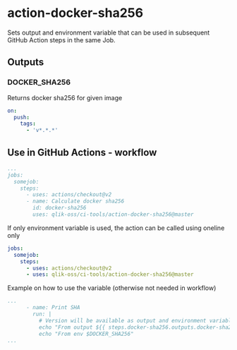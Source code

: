 # action-docker-sha256

Sets output and environment variable that can be used in subsequent GitHub Action steps in the same Job.

## Outputs

### DOCKER_SHA256

Returns docker sha256 for given image 

```yaml
on:
  push:
    tags:
      - 'v*.*.*'
```

## Use in GitHub Actions - workflow

```yaml
...
jobs:
  somejob:
    steps:
      - uses: actions/checkout@v2
      - name: Calculate docker sha256
        id: docker-sha256
        uses: qlik-oss/ci-tools/action-docker-sha256@master
```

If only environment variable is used, the action can be called using oneline only

```yaml
jobs:
  somejob:
    steps:
      - uses: actions/checkout@v2
      - uses: qlik-oss/ci-tools/action-docker-sha256@master
```

Example on how to use the variable (otherwise not needed in workflow)

```yaml
...
      - name: Print SHA
        run: |
          # Version will be available as output and environment variable
          echo "From output ${{ steps.docker-sha256.outputs.docker-sha256 }}"
          echo "From env $DOCKER_SHA256"
...
```
